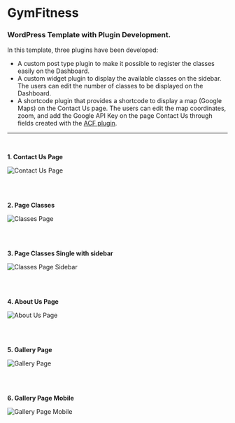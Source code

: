 # GymFitness

### WordPress Template with Plugin Development.

In this template, three plugins have been developed:

* A custom post type plugin to make it possible to register the classes easily on the Dashboard. 
* A custom widget plugin to display the available classes on the sidebar. The users can edit the number of classes to be displayed on the Dashboard.
* A shortcode plugin that provides a shortcode to display a map (Google Maps) on the Contact Us page. The users can edit the map coordinates, zoom, and add the Google API Key on the page Contact Us through fields created with the [ACF plugin](https://www.advancedcustomfields.com/blog/google-maps-api-settings/).

---

<br/>


**1. Contact Us Page**

![Contact Us Page](/project-images-github/contact-us-page.png)


<br/>
<br/>

**2. Page Classes**

![Classes Page](/project-images-github/page-classes-desktop.png)


<br/>
<br/>

**3. Page Classes Single with sidebar**

![Classes Page Sidebar](/project-images-github/classes-sidebar.png)


<br/>
<br/>

**4. About Us Page**

![About Us Page](/project-images-github/about-us-gymfitness.png)


<br/>
<br/>

**5. Gallery Page**

![Gallery Page](/project-images-github/gallery-page.png)


<br/>
<br/>

**6. Gallery Page Mobile**

![Gallery Page Mobile](/project-images-github/gallery-mobile.png)

